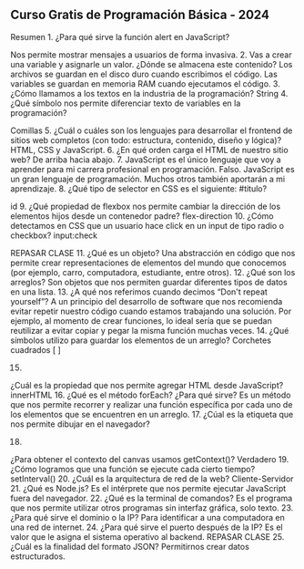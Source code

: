 ## Curso Gratis de Programación Básica - 2024 

Resumen
1.
¿Para qué sirve la función alert en JavaScript?

Nos permite mostrar mensajes a usuarios de forma invasiva.
2.
Vas a crear una variable y asignarle un valor. ¿Dónde se almacena este contenido?
Los archivos se guardan en el disco duro cuando escribimos el código. Las variables se guardan en memoria RAM cuando ejecutamos el código.
3.
¿Cómo llamamos a los textos en la industria de la programación?
String
4.
¿Qué símbolo nos permite diferenciar texto de variables en la programación?

Comillas
5.
¿Cuál o cuáles son los lenguajes para desarrollar el frontend de sitios web completos (con todo: estructura, contenido, diseño y lógica)?
HTML, CSS y JavaScript.
6.
¿En qué orden carga el HTML de nuestro sitio web?
De arriba hacia abajo.
7.
JavaScript es el único lenguaje que voy a aprender para mi carrera profesional en programación.
Falso. JavaScript es un gran lenguaje de programación. Muchos otros también aportarán a mi aprendizaje.
8.
¿Qué tipo de selector en CSS es el siguiente: #titulo?

id
9.
¿Qué propiedad de flexbox nos permite cambiar la dirección de los elementos hijos desde un contenedor padre?
flex-direction
10.
¿Cómo detectamos en CSS que un usuario hace click en un input de tipo radio o checkbox?
input:check

REPASAR CLASE
11.
¿Qué es un objeto?
Una abstracción en código que nos permite crear representaciones de elementos del mundo que conocemos (por ejemplo, carro, computadora, estudiante, entre otros).
12.
¿Qué son los arreglos?
Son objetos que nos permiten guardar diferentes tipos de datos en una lista.
13.
¿A qué nos referimos cuando decimos “Don't repeat yourself”?
A un principio del desarrollo de software que nos recomienda evitar repetir nuestro código cuando estamos trabajando una solución. Por ejemplo, al momento de crear funciones, lo ideal sería que se puedan reutilizar a evitar copiar y pegar la misma función muchas veces.
14.
¿Qué símbolos utilizo para guardar los elementos de un arreglo?
Corchetes cuadrados [ ]

15.
¿Cuál es la propiedad que nos permite agregar HTML desde JavaScript?
innerHTML
16.
¿Qué es el método forEach? ¿Para qué sirve?
Es un método que nos permite recorrer y realizar una función específica por cada uno de los elementos que se encuentren en un arreglo.
17.
¿Cúal es la etiqueta que nos permite dibujar en el navegador?
<canvas>

18.
¿Para obtener el contexto del canvas usamos getContext()?
Verdadero
19.
¿Cómo logramos que una función se ejecute cada cierto tiempo?
setInterval()
20.
¿Cuál es la arquitectura de red de la web?
Cliente-Servidor
21.
¿Qué es Node.js?
Es el intérprete que nos permite ejecutar JavaScript fuera del navegador.
22.
¿Qué es la terminal de comandos?
Es el programa que nos permite utilizar otros programas sin interfaz gráfica, solo texto.
23.
¿Para qué sirve el dominio o la IP?
Para identificar a una computadora en una red de internet.
24.
¿Para qué sirve el puerto después de la IP?
Es el valor que le asigna el sistema operativo al backend.
REPASAR CLASE
25.
¿Cuál es la finalidad del formato JSON?
Permitirnos crear datos estructurados.
